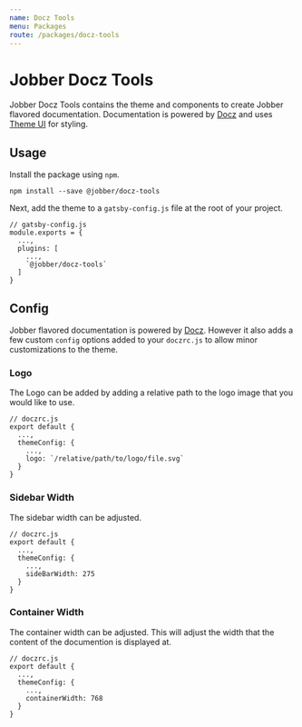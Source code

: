 ```yaml
---
name: Docz Tools
menu: Packages
route: /packages/docz-tools
---
```


# Jobber Docz Tools

Jobber Docz Tools contains the theme and components to create Jobber flavored
documentation. Documentation is powered by [Docz](https://docz.site) and uses
[Theme UI](https://theme-ui.com) for styling.

## Usage

Install the package using `npm`.

```
npm install --save @jobber/docz-tools
```

Next, add the theme to a `gatsby-config.js` file at the root of your project.

```
// gatsby-config.js
module.exports = {
  ...,
  plugins: [
    ...,
    `@jobber/docz-tools`
  ]
}
```

## Config

Jobber flavored documentation is powered by [Docz](https://docz.site). However
it also adds a few custom `config` options added to your `doczrc.js` to allow
minor customizations to the theme.

### Logo

The Logo can be added by adding a relative path to the logo image that you would
like to use.

```
// doczrc.js
export default {
  ...,
  themeConfig: {
    ...,
    logo: `/relative/path/to/logo/file.svg`
  }
}
```

### Sidebar Width

The sidebar width can be adjusted.

```
// doczrc.js
export default {
  ...,
  themeConfig: {
    ...,
    sideBarWidth: 275
  }
}
```

### Container Width

The container width can be adjusted. This will adjust the width that the content
of the documention is displayed at.

```
// doczrc.js
export default {
  ...,
  themeConfig: {
    ...,
    containerWidth: 768
  }
}
```
